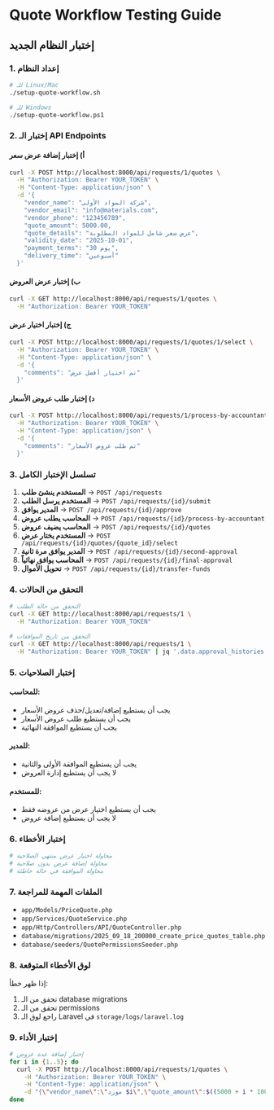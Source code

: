 # Quote Workflow Testing Guide

## إختبار النظام الجديد

### 1. إعداد النظام
```bash
# للـ Linux/Mac
./setup-quote-workflow.sh

# للـ Windows
./setup-quote-workflow.ps1
```

### 2. إختبار الـ API Endpoints

#### أ) إختبار إضافة عرض سعر
```bash
curl -X POST http://localhost:8000/api/requests/1/quotes \
  -H "Authorization: Bearer YOUR_TOKEN" \
  -H "Content-Type: application/json" \
  -d '{
    "vendor_name": "شركة المواد الأولى",
    "vendor_email": "info@materials.com",
    "vendor_phone": "123456789",
    "quote_amount": 5000.00,
    "quote_details": "عرض سعر شامل للمواد المطلوبة",
    "validity_date": "2025-10-01",
    "payment_terms": "30 يوم",
    "delivery_time": "أسبوعين"
  }'
```

#### ب) إختبار عرض العروض
```bash
curl -X GET http://localhost:8000/api/requests/1/quotes \
  -H "Authorization: Bearer YOUR_TOKEN"
```

#### ج) إختبار اختيار عرض
```bash
curl -X POST http://localhost:8000/api/requests/1/quotes/1/select \
  -H "Authorization: Bearer YOUR_TOKEN" \
  -H "Content-Type: application/json" \
  -d '{
    "comments": "تم اختيار أفضل عرض"
  }'
```

#### د) إختبار طلب عروض الأسعار
```bash
curl -X POST http://localhost:8000/api/requests/1/process-by-accountant \
  -H "Authorization: Bearer YOUR_TOKEN" \
  -H "Content-Type: application/json" \
  -d '{
    "comments": "تم طلب عروض الأسعار"
  }'
```

### 3. تسلسل الإختبار الكامل

1. **المستخدم ينشئ طلب** → `POST /api/requests`
2. **المستخدم يرسل الطلب** → `POST /api/requests/{id}/submit`
3. **المدير يوافق** → `POST /api/requests/{id}/approve`
4. **المحاسب يطلب عروض** → `POST /api/requests/{id}/process-by-accountant`
5. **المحاسب يضيف عروض** → `POST /api/requests/{id}/quotes`
6. **المستخدم يختار عرض** → `POST /api/requests/{id}/quotes/{quote_id}/select`
7. **المدير يوافق مرة ثانية** → `POST /api/requests/{id}/second-approval`
8. **المحاسب يوافق نهائياً** → `POST /api/requests/{id}/final-approval`
9. **تحويل الأموال** → `POST /api/requests/{id}/transfer-funds`

### 4. التحقق من الحالات

```bash
# التحقق من حالة الطلب
curl -X GET http://localhost:8000/api/requests/1 \
  -H "Authorization: Bearer YOUR_TOKEN"

# التحقق من تاريخ الموافقات
curl -X GET http://localhost:8000/api/requests/1 \
  -H "Authorization: Bearer YOUR_TOKEN" | jq '.data.approval_histories'
```

### 5. إختبار الصلاحيات

#### للمحاسب:
- يجب أن يستطيع إضافة/تعديل/حذف عروض الأسعار
- يجب أن يستطيع طلب عروض الأسعار
- يجب أن يستطيع الموافقة النهائية

#### للمدير:
- يجب أن يستطيع الموافقة الأولى والثانية
- لا يجب أن يستطيع إدارة العروض

#### للمستخدم:
- يجب أن يستطيع اختيار عرض من عروضه فقط
- لا يجب أن يستطيع إضافة عروض

### 6. إختبار الأخطاء

```bash
# محاولة اختيار عرض منتهي الصلاحية
# محاولة إضافة عرض بدون صلاحية
# محاولة الموافقة في حالة خاطئة
```

### 7. الملفات المهمة للمراجعة

- `app/Models/PriceQuote.php`
- `app/Services/QuoteService.php`
- `app/Http/Controllers/API/QuoteController.php`
- `database/migrations/2025_09_18_200000_create_price_quotes_table.php`
- `database/seeders/QuotePermissionsSeeder.php`

### 8. لوق الأخطاء المتوقعة

إذا ظهر خطأ:
1. تحقق من الـ database migrations
2. تحقق من الـ permissions
3. راجع لوق الـ Laravel في `storage/logs/laravel.log`

### 9. إختبار الأداء

```bash
# إختبار إضافة عدة عروض
for i in {1..5}; do
  curl -X POST http://localhost:8000/api/requests/1/quotes \
    -H "Authorization: Bearer YOUR_TOKEN" \
    -H "Content-Type: application/json" \
    -d "{\"vendor_name\":\"مورد $i\",\"quote_amount\":$((5000 + i * 100)),\"validity_date\":\"2025-10-01\"}"
done
```